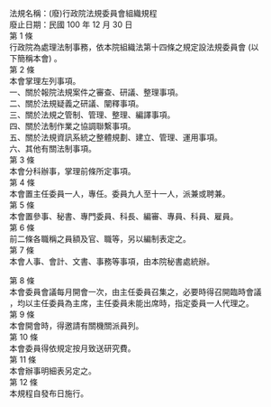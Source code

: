 法規名稱：(廢)行政院法規委員會組織規程  
廢止日期：民國 100 年 12 月 30 日  
第 1 條  
行政院為處理法制事務，依本院組織法第十四條之規定設法規委員會 (以  
下簡稱本會) 。  
第 2 條  
本會掌理左列事項。  
一、關於報院法規案件之審查、研議、整理事項。  
二、關於法規疑義之研議、闡釋事項。  
三、關於法規之管制、管理、整理、編譯事項。  
四、關於法制作業之協調聯繫事項。  
五、關於法規資訊系統之整體規劃、建立、管理、運用事項。  
六、其他有關法制事項。  
第 3 條  
本會分科辦事，掌理前條所定事項。  
第 4 條  
本會置主任委員一人，專任。委員九人至十一人，派兼或聘兼。  
第 5 條  
本會置參事、秘書、專門委員、科長、編審、專員、科員、雇員。  
第 6 條  
前二條各職稱之員額及官、職等，另以編制表定之。  
第 7 條  
本會人事、會計、文書、事務等事項，由本院秘書處統辦。  


第 8 條  
本會委員會議每月開會一次，由主任委員召集之，必要時得召開臨時會議  
，均以主任委員為主席，主任委員未能出席時，指定委員一人代理之。  
第 9 條  
本會開會時，得邀請有關機關派員列。  
第 10 條  
本會委員得依規定按月致送研究費。  
第 11 條  
本會辦事明細表另定之。  
第 12 條  
本規程自發布日施行。  


